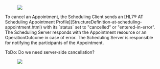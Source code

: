<figure><img src="interactions/cancel-appointment-client.svg"></figure>
To cancel an Appointment, the Scheduling Client sends an [HL7® AT Scheduling Appointment Profile](StructureDefinition-at-scheduling-appointment.html) with its `status` set to "cancelled" or "entered-in-error". The Scheduling Server responds with the Appointment resource or an OperationOutcome in case of error. The Scheduling Server is responsible for notifying the participants of the Appointment.

ToDo: Do we need server-side cancellation?

<figure><img src="interactions/cancel-appointment-server.svg"></figure>
